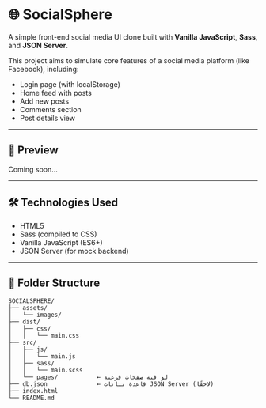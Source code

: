 # 🌐 SocialSphere

A simple front-end social media UI clone built with **Vanilla JavaScript**, **Sass**, and **JSON Server**.

This project aims to simulate core features of a social media platform (like Facebook), including:
- Login page (with localStorage)
- Home feed with posts
- Add new posts
- Comments section
- Post details view

---

## 📸 Preview

Coming soon...

---

## 🛠️ Technologies Used

- HTML5
- Sass (compiled to CSS)
- Vanilla JavaScript (ES6+)
- JSON Server (for mock backend)

---

## 📁 Folder Structure
```
SOCIALSPHERE/
├── assets/
│   └── images/
├── dist/
│   ├── css/
│   │   └── main.css
├── src/
│   ├── js/
│   │   └── main.js
│   ├── sass/
│   │   └── main.scss
│   └── pages/           ← لو فيه صفحات فرعية
├── db.json              ← قاعدة بيانات JSON Server (لاحقًا)
├── index.html
└── README.md
```
